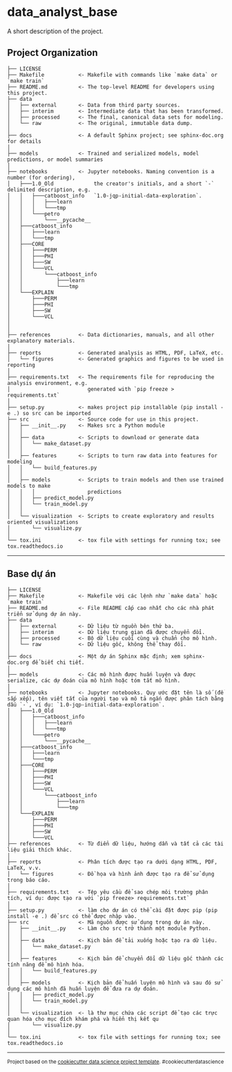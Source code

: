 data_analyst_base
==============================

A short description of the project.

Project Organization
------------

    ├── LICENSE
    ├── Makefile           <- Makefile with commands like `make data` or `make train`
    ├── README.md          <- The top-level README for developers using this project.
    ├── data
    │   ├── external       <- Data from third party sources.
    │   ├── interim        <- Intermediate data that has been transformed.
    │   ├── processed      <- The final, canonical data sets for modeling.
    │   └── raw            <- The original, immutable data dump.
    │
    ├── docs               <- A default Sphinx project; see sphinx-doc.org for details
    │
    ├── models             <- Trained and serialized models, model predictions, or model summaries
    │
    ├── notebooks          <- Jupyter notebooks. Naming convention is a number (for ordering),
    │   ├───1.0_Old             the creator's initials, and a short `-` delimited description, e.g.
    │   │   ├───catboost_info   `1.0-jqp-initial-data-exploration`.
    │   │   │   ├───learn
    │   │   │   └───tmp
    │   │   └───petro
    │   │       └───__pycache__
    │   ├───catboost_info
    │   │   ├───learn
    │   │   └───tmp
    │   ├───CORE
    │   │   ├───PERM
    │   │   ├───PHI
    │   │   ├───SW
    │   │   └───VCL
    │   │       └───catboost_info
    │   │           ├───learn
    │   │           └───tmp
    │   └───EXPLAIN
    │       ├───PERM
    │       ├───PHI
    │       ├───SW
    │       └───VCL                      
    │                         
    │   
    ├── references         <- Data dictionaries, manuals, and all other explanatory materials.
    │
    ├── reports            <- Generated analysis as HTML, PDF, LaTeX, etc.
    │   └── figures        <- Generated graphics and figures to be used in reporting
    │
    ├── requirements.txt   <- The requirements file for reproducing the analysis environment, e.g.
    │                         generated with `pip freeze > requirements.txt`
    │
    ├── setup.py           <- makes project pip installable (pip install -e .) so src can be imported
    ├── src                <- Source code for use in this project.
    │   ├── __init__.py    <- Makes src a Python module
    │   │
    │   ├── data           <- Scripts to download or generate data
    │   │   └── make_dataset.py
    │   │
    │   ├── features       <- Scripts to turn raw data into features for modeling
    │   │   └── build_features.py
    │   │
    │   ├── models         <- Scripts to train models and then use trained models to make
    │   │   │                 predictions
    │   │   ├── predict_model.py
    │   │   └── train_model.py
    │   │
    │   └── visualization  <- Scripts to create exploratory and results oriented visualizations
    │       └── visualize.py
    │
    └── tox.ini            <- tox file with settings for running tox; see tox.readthedocs.io

--------

Base dự án
------------

    ├── LICENSE
    ├── Makefile           <- Makefile với các lệnh như `make data` hoặc `make train`
    ├── README.md          <- File README cấp cao nhất cho các nhà phát triển sử dụng dự án này.
    ├── data
    │   ├── external       <- Dữ liệu từ nguồn bên thứ ba.
    │   ├── interim        <- Dữ liệu trung gian đã được chuyển đổi.
    │   ├── processed      <- Bộ dữ liệu cuối cùng và chuẩn cho mô hình.
    │   └── raw            <- Dữ liệu gốc, không thể thay đổi.
    │
    ├── docs               <- Một dự án Sphinx mặc định; xem sphinx-doc.org để biết chi tiết.
    │
    ├── models             <- Các mô hình được huấn luyện và được serialize, các dự đoán của mô hình hoặc tóm tắt mô hình.
    │
    ├── notebooks          <- Jupyter notebooks. Quy ước đặt tên là số (để sắp xếp), tên viết tắt của người tạo và mô tả ngắn được phân tách bằng dấu `-`, ví dụ: `1.0-jqp-initial-data-exploration`.
    │   ├───1.0_Old
    │   │   ├───catboost_info
    │   │   │   ├───learn
    │   │   │   └───tmp
    │   │   └───petro
    │   │       └───__pycache__
    │   ├───catboost_info
    │   │   ├───learn
    │   │   └───tmp
    │   ├───CORE
    │   │   ├───PERM
    │   │   ├───PHI
    │   │   ├───SW
    │   │   └───VCL
    │   │       └───catboost_info
    │   │           ├───learn
    │   │           └───tmp
    │   └───EXPLAIN
    │       ├───PERM
    │       ├───PHI
    │       ├───SW
    │       └───VCL
    ├── references         <- Từ điển dữ liệu, hướng dẫn và tất cả các tài liệu giải thích khác.
    │
    ├── reports            <- Phân tích được tạo ra dưới dạng HTML, PDF, LaTeX, v.v.
    │   └── figures        <- Đồ họa và hình ảnh được tạo ra để sử dụng trong báo cáo.
    │
    ├── requirements.txt   <- Tệp yêu cầu để sao chép môi trường phân tích, ví dụ: được tạo ra với `pip freeze> requirements.txt`
    │
    ├── setup.py           <- làm cho dự án có thể cài đặt được pip (pip install -e .) để src có thể được nhập vào.
    ├── src                <- Mã nguồn được sử dụng trong dự án này.
    │   ├── __init__.py    <- Làm cho src trở thành một module Python.
    │   │
    │   ├── data           <- Kịch bản để tải xuống hoặc tạo ra dữ liệu.
    │   │   └── make_dataset.py
    │   │
    │   ├── features       <- Kịch bản để chuyển đổi dữ liệu gốc thành các tính năng để mô hình hóa.
    │   │   └── build_features.py
    │   │
    │   ├── models         <- Kịch bản để huấn luyện mô hình và sau đó sử dụng các mô hình đã huấn luyện để đưa ra dự đoán.
    │   │   ├── predict_model.py
    │   │   └── train_model.py
    │   │
    │   └── visualization  <- là thư mục chứa các script để tạo các trực quan hóa cho mục đích khám phá và hiển thị kết qu
    │       └── visualize.py
    │
    └── tox.ini            <- tox file with settings for running tox; see tox.readthedocs.io

--------

<p><small>Project based on the <a target="_blank" href="https://drivendata.github.io/cookiecutter-data-science/">cookiecutter data science project template</a>. #cookiecutterdatascience</small></p>
